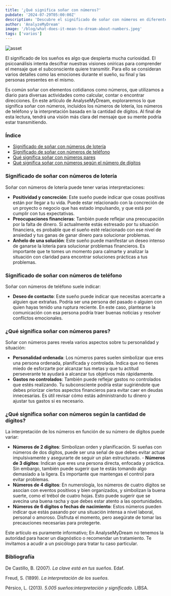 ```yaml
---
title: '¿Qué significa soñar con números?'
pubdate: '2024-07-29T05:00:00Z'
description: 'Descubre el significado de soñar con números en diferentes contextos: lotería, teléfono, pares y el número de cifras.'
author: 'AnalyzeMyDream'
image: '/blog/what-does-it-mean-to-dream-about-numbers.jpeg'
tags: ['varios']
---
```


![asset](/blog/what-does-it-mean-to-dream-about-numbers.jpeg)

El significado de los sueños es algo que despierta mucha curiosidad. El psicoanálisis intenta descifrar nuestras visiones oníricas para comprender el mensaje que el subconsciente quiere transmitir. Para ello se consideran varios detalles como las emociones durante el sueño, su final y las personas presentes en el mismo.

Es común soñar con elementos cotidianos como números, que utilizamos a diario para diversas actividades como calcular, contar o encontrar direcciones. En este artículo de AnalyseMyDream, exploraremos lo que significa soñar con números, incluidos los números de lotería, los números de teléfono y la interpretación basada en la cantidad de dígitos. Al final de esta lectura, tendrá una visión más clara del mensaje que su mente podría estar transmitiendo.

### Índice

- [Significado de soñar con números de lotería](#significado-de-soñar-con-números-de-lotería)
- [Significado de soñar con números de teléfono](#significado-de-soñar-con-números-de-teléfono)
- [Qué significa soñar con números pares](#que-significa-soñar-con-números-pares)
- [Qué significa soñar con números según el número de dígitos](#que-significa-soñar-con-números-según-el-número-de-dígitos)


### Significado de soñar con números de lotería

Soñar con números de lotería puede tener varias interpretaciones:

- **Positividad y concreción**: Este sueño puede indicar que cosas positivas están por llegar a tu vida. Puede estar relacionado con la concreción de un proyecto o negocio que has estado impulsando, y que está por cumplir con tus expectativas.
- **Preocupaciones financieras**: También puede reflejar una preocupación por la falta de dinero. Si actualmente estás estresado por tu situación financiera, es probable que el sueño esté relacionado con ese nivel de ansiedad y tus ganas de ganar dinero para solucionar problemas.
- **Anhelo de una solución**: Este sueño puede manifestar un deseo intenso de ganarse la lotería para solucionar problemas financieros. Es importante que te tomes un momento para calmarte y analizar la situación con claridad para encontrar soluciones prácticas a tus problemas.

### Significado de soñar con números de teléfono

Soñar con números de teléfono suele indicar:

- **Deseo de contacto**: Este sueño puede indicar que necesitas acercarte a alguien que extrañas. Podría ser una persona del pasado o alguien con quien hayas tenido una ruptura reciente. En este caso, plantearse la comunicación con esa persona podría traer buenas noticias y resolver conflictos emocionales.

### ¿Qué significa soñar con números pares?

Soñar con números pares revela varios aspectos sobre tu personalidad y situación:

- **Personalidad ordenada**: Los números pares suelen simbolizar que eres una persona ordenada, planificada y controlada. Indica que no tienes miedo de esforzarte por alcanzar tus metas y que tu actitud perseverante te ayudará a alcanzar tus objetivos más rápidamente.
- **Gastos no controlados**: También puede reflejar gastos no controlados que estés realizando. Tu subconsciente podría estar sugiriéndote que debes priorizar ciertos aspectos financieros para evitar caer en deudas innecesarias. Es útil revisar cómo estás administrando tu dinero y ajustar tus gastos si es necesario.

### ¿Qué significa soñar con números según la cantidad de dígitos?

La interpretación de los números en función de su número de dígitos puede variar:

- **Números de 2 dígitos**: Simbolizan orden y planificación. Si sueñas con números de dos dígitos, puede ser una señal de que debes evitar actuar impulsivamente y asegurarte de seguir un plan estructurado. - **Números de 3 dígitos**: Indican que eres una persona directa, enfocada y práctica. Sin embargo, también puede sugerir que te estás tomando algo demasiado a la ligera. Es importante que mantengas el control para evitar problemas.
- **Números de 4 dígitos**: En numerología, los números de cuatro dígitos se asocian con eventos positivos y bien organizados, y simbolizan la buena suerte, como el trébol de cuatro hojas. Esto puede sugerir que se avecina una buena racha y que debes estar atento a las oportunidades.
- **Números de 6 dígitos o fechas de nacimiento**: Estos números pueden indicar que estás pasando por una situación intensa a nivel laboral, personal o amoroso. Disfruta el momento, pero asegúrate de tomar las precauciones necesarias para protegerte.

Este artículo es puramente informativo; En AnalyseMyDream no tenemos la autoridad para hacer un diagnóstico o recomendar un tratamiento. Te invitamos a acudir a un psicólogo para tratar tu caso particular.

### Bibliografía

De Castillo, B. (2007). *La clave está en tus sueños*. Edaf.

Freud, S. (1899). *La interpretación de los sueños*.

Pérsico, L. (2013). *5.005 sueños:interpretación y significado*. LIBSA.